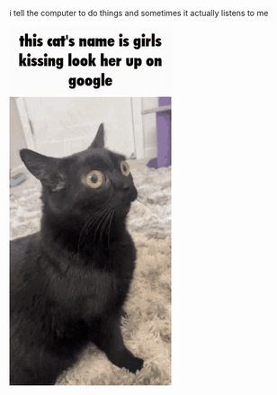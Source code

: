 i tell the computer to do things and sometimes it actually listens to me
<!--START_SECTION:update_image-->
<img src=https://raw.githubusercontent.com/sneakykestrel/sneakykestrel/main/.github/images/girls-kissing.gif height="" width="" align=left alt=kitty />
<!--END_SECTION:update_image-->


